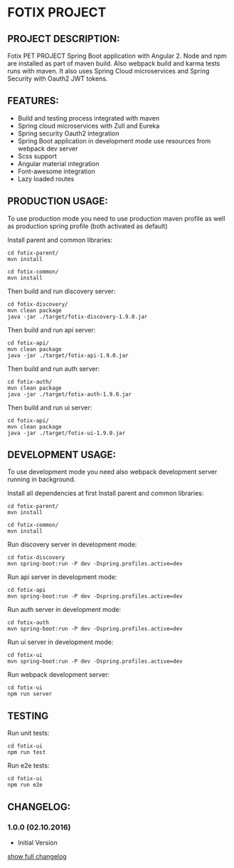 # FOTIX PROJECT

## PROJECT DESCRIPTION:

Fotix PET PROJECT Spring Boot application with Angular 2.
Node and npm are installed as part of maven build. Also webpack build and karma tests runs with maven.
It also uses Spring Cloud microservices and Spring Security with Oauth2 JWT tokens.


## FEATURES:
* Build and testing process integrated with maven
* Spring cloud microservices with Zull and Eureka
* Spring security Oauth2 integration
* Spring Boot application in development mode use resources from webpack dev server
* Scss support
* Angular material integration
* Font-awesome integration
* Lazy loaded routes

## PRODUCTION USAGE:

To use production mode you need to use production maven profile as well as production spring profile (both activated as default)

Install parent and common libraries:
```
cd fotix-parent/
mvn install

cd fotix-common/
mvn install
```

Then build and run discovery server:
```
cd fotix-discovery/
mvn clean package
java -jar ./target/fotix-discovery-1.9.0.jar
```

Then build and run api server:
```
cd fotix-api/
mvn clean package
java -jar ./target/fotix-api-1.9.0.jar
```

Then build and run auth server:
```
cd fotix-auth/
mvn clean package
java -jar ./target/fotix-auth-1.9.0.jar
```

Then build and run ui server:
```
cd fotix-api/
mvn clean package
java -jar ./target/fotix-ui-1.9.0.jar
```


## DEVELOPMENT USAGE:

To use development mode you need also webpack development server running in background.

Install all dependencies at first
Install parent and common libraries:
```
cd fotix-parent/
mvn install

cd fotix-common/
mvn install
```

Run discovery server in development mode:
```
cd fotix-discovery
mvn spring-boot:run -P dev -Dspring.profiles.active=dev
```

Run api server in development mode:
```
cd fotix-api
mvn spring-boot:run -P dev -Dspring.profiles.active=dev
```

Run auth server in development mode:
```
cd fotix-auth
mvn spring-boot:run -P dev -Dspring.profiles.active=dev
```

Run ui server in development mode:
```
cd fotix-ui
mvn spring-boot:run -P dev -Dspring.profiles.active=dev
```

Run webpack development server:
```
cd fotix-ui
npm run server
```

## TESTING

Run unit tests:
```
cd fotix-ui
npm run test
```

Run e2e tests:
```
cd fotix-ui
npm run e2e
```

## CHANGELOG:

### 1.0.0 (02.10.2016)
* Initial Version


[show full changelog](CHANGELOG.md)
